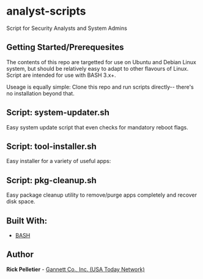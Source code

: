# analyst-scripts
Script for Security Analysts and System Admins

## Getting Started/Prerequesites

The contents of this repo are targetted for use on Ubuntu and Debian Linux system, but should be relatively easy to adapt to other flavours of Linux. Script are intended for use with BASH 3.x+.

Useage is equally simple: Clone this repo and run scripts directly-- there's no installation beyond that.

## Script: system-updater.sh

Easy system update script that even checks for mandatory reboot flags.

## Script: tool-installer.sh

Easy installer for a variety of useful apps: 

## Script: pkg-cleanup.sh

Easy package cleanup utility to remove/purge apps completely and recover disk space.

## Built With:

* [BASH](https://www.gnu.org/software/bash/)

## Author

**Rick Pelletier** - [Gannett Co., Inc. (USA Today Network)](https://www.usatoday.com/)
